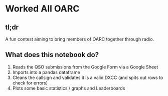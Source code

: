 # Worked All OARC

## tl;dr

A fun contest aiming to bring members of OARC together through radio.

## What does this notebook do?

1. Reads the QSO submissions from the Google Form via a Google Sheet
2. Imports into a pandas dataframe
3. Cleans the callsign and validates it is a valid DXCC (and spits out rows to check for errors)
4. Plots some basic statistics / graphs and Leaderboards
